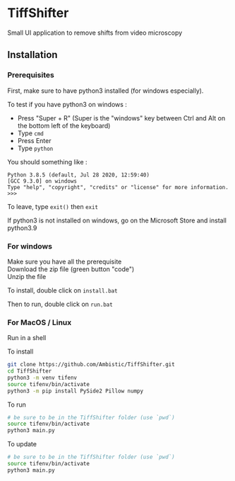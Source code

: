 # TiffShifter
Small UI application to remove shifts from video microscopy


## Installation

### Prerequisites
First, make sure to have python3 installed (for windows especially).

To test if you have python3 on windows :
- Press "Super + R" (Super is the "windows" key between Ctrl and Alt on the bottom left of the keyboard)
- Type `cmd`
- Press Enter
- Type `python`

You should something like :
```
Python 3.8.5 (default, Jul 28 2020, 12:59:40) 
[GCC 9.3.0] on windows
Type "help", "copyright", "credits" or "license" for more information.
>>> 
```

To leave, type `exit()` then `exit`

If python3 is not installed on windows, go on the Microsoft Store and install
python3.9


### For windows
Make sure you have all the prerequisite  
Download the zip file (green button "code")  
Unzip the file

To install, double click on `install.bat`

Then to run, double click on `run.bat`


### For MacOS / Linux
Run in a shell

To install
```bash
git clone https://github.com/Ambistic/TiffShifter.git
cd TiffShifter
python3 -m venv tifenv
source tifenv/bin/activate
python3 -m pip install PySide2 Pillow numpy
```

To run
```bash
# be sure to be in the TiffShifter folder (use `pwd`)
source tifenv/bin/activate
python3 main.py
```

To update
```bash
# be sure to be in the TiffShifter folder (use `pwd`)
source tifenv/bin/activate
python3 main.py
```
